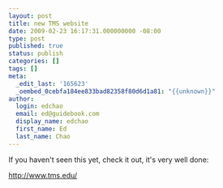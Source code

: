 ```yaml
---
layout: post
title: new TMS website
date: 2009-02-23 16:17:31.000000000 -08:00
type: post
published: true
status: publish
categories: []
tags: []
meta:
  _edit_last: '165623'
  _oembed_0cebfa184ee833bad82358f80d6d1a81: "{{unknown}}"
author:
  login: edchao
  email: ed@guidebook.com
  display_name: edchao
  first_name: Ed
  last_name: Chao
---
```

<p>If you haven't seen this yet, check it out, it's very well done:</p>
<p><a href="http://www.tms.edu/">http://www.tms.edu/</a></p>
